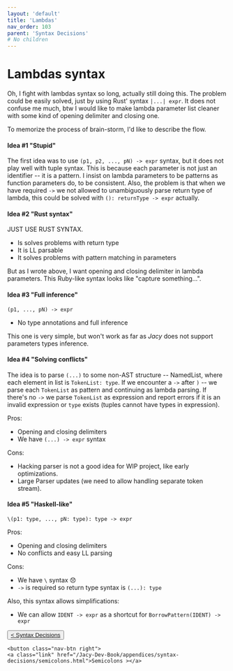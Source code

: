 ```yaml
---
layout: 'default'
title: 'Lambdas'
nav_order: 103
parent: 'Syntax Decisions'
# No children
---
```


# Lambdas syntax

Oh, I fight with lambdas syntax so long, actually still doing this. The problem could be easily solved, just by using
Rust' syntax `|...| expr`. It does not confuse me much, btw I would like to make lambda parameter list cleaner with some
kind of opening delimiter and closing one.

To memorize the process of brain-storm, I'd like to describe the flow.

#### Idea #1 "Stupid"
The first idea was to use `(p1, p2, ..., pN) -> expr` syntax, but it does not play well with tuple syntax. This is
because each parameter is not just an identifier -- it is a pattern. I insist on lambda parameters to be patterns as
function parameters do, to be consistent. Also, the problem is that when we have required `->` we not allowed to
unambiguously parse return type of lambda, this could be solved with `(): returnType -> expr` actually.

#### Idea #2 "Rust syntax"
JUST USE RUST SYNTAX.
- Is solves problems with return type
- It is LL parsable
- It solves problems with pattern matching in parameters

But as I wrote above, I want opening and closing delimiter in lambda parameters. This Ruby-like syntax looks like
"capture something...".

#### Idea #3 "Full inference"
```
(p1, ..., pN) -> expr
```

- No type annotations and full inference

This one is very simple, but won't work as far as *Jacy* does not support parameters types inference.

#### Idea #4 "Solving conflicts"
The idea is to parse `(...)` to some non-AST structure -- NamedList, where each element in list is `TokenList: type`. If
we encounter a `->` after `)` -- we parse each `TokenList` as pattern and continuing as lambda parsing. If there's no
`->` we parse `TokenList` as expression and report errors if it is an invalid expression or `type` exists (tuples cannot
have types in expression).

Pros:
- Opening and closing delimiters
- We have `(...) -> expr` syntax

Cons:
- Hacking parser is not a good idea for WIP project, like early optimizations.
- Large Parser updates (we need to allow handling separate token stream).

#### Idea #5 "Haskell-like"
```
\(p1: type, ..., pN: type): type -> expr
```

Pros:
- Opening and closing delimiters
- No conflicts and easy LL parsing

Cons:
- We have `\` syntax 😞
- `->` is required so return type syntax is `(...): type`

Also, this syntax allows simplifications:
- We can allow `IDENT -> expr` as a shortcut for `BorrowPattern(IDENT) -> expr`
<div class="nav-btn-block">
    <button class="nav-btn left">
    <a class="link" href="/Jacy-Dev-Book/appendices/syntax-decisions/index.html">< Syntax Decisions</a>
</button>

    <button class="nav-btn right">
    <a class="link" href="/Jacy-Dev-Book/appendices/syntax-decisions/semicolons.html">Semicolons ></a>
</button>

</div>
